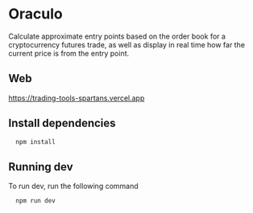 # Oraculo

Calculate approximate entry points based on the order book for a cryptocurrency futures trade, as well as display in real time how far the current price is from the entry point.

## Web

https://trading-tools-spartans.vercel.app

## Install dependencies

```bash
  npm install
```

## Running dev

To run dev, run the following command

```bash
  npm run dev
```
